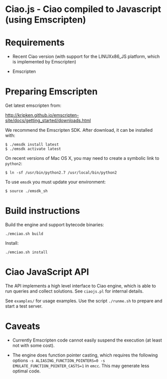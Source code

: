 # Ciao.js - Ciao compiled to Javascript (using Emscripten)

# Requirements

 - Recent Ciao version (with support for the LINUXx86_JS platform,
   which is implemented by Emscripten)

 - Emscripten

# Preparing Emscripten

Get latest emscripten from:

http://kripken.github.io/emscripten-site/docs/getting_started/downloads.html

We recommend the Emscripten SDK. After download, it can be installed with:
```
$ ./emsdk install latest
$ ./emsdk activate latest
```

On recent versions of Mac OS X, you may need to create a symbolic link to `python2`:
```
$ ln -sf /usr/bin/python2.7 /usr/local/bin/python2
```

To use `emsdk` you must update your environment:
```
$ source ./emsdk_sh
```

# Build instructions

Build the engine and support bytecode binaries:
```
./emciao.sh build
```

Install:
```
./emciao.sh install
```

# Ciao JavaScript API

The API implements a high level interface to Ciao engine, which is
able to run queries and collect solutions. See `ciaojs.pl` for
internal details.

See `examples/` for usage examples. Use the script `./runme.sh` to
prepare and start a test server.

# Caveats

 - Currently Emscripten code cannot easily suspend the execution (at
   least not with some cost).

 - The engine does function pointer casting, which requires the following
   options `-s ALIASING_FUNCTION_POINTERS=0 -s EMULATE_FUNCTION_POINTER_CASTS=1`
   in `emcc`. This may generate less optimal code.

